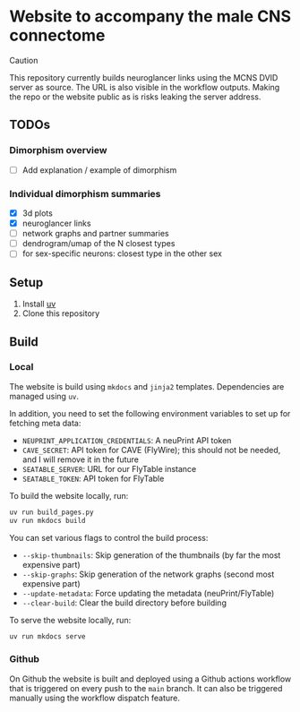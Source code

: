 # Website to accompany the male CNS connectome

> [!CAUTION]
> This repository currently builds neuroglancer links using the MCNS DVID server as source. The URL is also visible in the workflow outputs. Making the repo or the website public as is risks leaking the server address.

## TODOs

### Dimorphism overview
- [ ] Add explanation / example of dimorphism

### Individual dimorphism summaries
- [x] 3d plots
- [x] neuroglancer links
- [ ] network graphs and partner summaries
- [ ] dendrogram/umap of the N closest types
- [ ] for sex-specific neurons: closest type in the other sex

## Setup

1. Install [uv](https://docs.astral.sh/uv/)
2. Clone this repository

## Build

### Local

The website is build using `mkdocs` and `jinja2` templates. Dependencies are managed using `uv`.

In addition, you need to set the following environment variables to set up for fetching meta data:
- `NEUPRINT_APPLICATION_CREDENTIALS`: A neuPrint API token
- `CAVE_SECRET`: API token for CAVE (FlyWire); this should not be needed, and I will remove it in the future
- `SEATABLE_SERVER`: URL for our FlyTable instance
- `SEATABLE_TOKEN`: API token for FlyTable

To build the website locally, run:

```bash
uv run build_pages.py
uv run mkdocs build
```

You can set various flags to control the build process:

- `--skip-thumbnails`: Skip generation of the thumbnails (by far the most expensive part)
- `--skip-graphs`: Skip generation of the network graphs (second most expensive part)
- `--update-metadata`: Force updating the metadata (neuPrint/FlyTable)
- `--clear-build`: Clear the build directory before building

To serve the website locally, run:

```bash
uv run mkdocs serve
```

### Github

On Github the website is built and deployed using a Github actions
workflow that is triggered on every push to the `main` branch. It
can also be triggered manually using the workflow dispatch feature.

